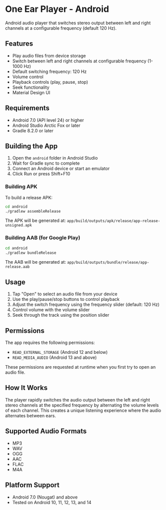 # One Ear Player - Android

Android audio player that switches stereo output between left and right channels at a configurable frequency (default 120 Hz).

## Features

- Play audio files from device storage
- Switch between left and right channels at configurable frequency (1-1000 Hz)
- Default switching frequency: 120 Hz
- Volume control
- Playback controls (play, pause, stop)
- Seek functionality
- Material Design UI

## Requirements

- Android 7.0 (API level 24) or higher
- Android Studio Arctic Fox or later
- Gradle 8.2.0 or later

## Building the App

1. Open the `android` folder in Android Studio
2. Wait for Gradle sync to complete
3. Connect an Android device or start an emulator
4. Click Run or press Shift+F10

### Building APK

To build a release APK:

```bash
cd android
./gradlew assembleRelease
```

The APK will be generated at: `app/build/outputs/apk/release/app-release-unsigned.apk`

### Building AAB (for Google Play)

```bash
cd android
./gradlew bundleRelease
```

The AAB will be generated at: `app/build/outputs/bundle/release/app-release.aab`

## Usage

1. Tap "Open" to select an audio file from your device
2. Use the play/pause/stop buttons to control playback
3. Adjust the switch frequency using the frequency slider (default: 120 Hz)
4. Control volume with the volume slider
5. Seek through the track using the position slider

## Permissions

The app requires the following permissions:
- `READ_EXTERNAL_STORAGE` (Android 12 and below)
- `READ_MEDIA_AUDIO` (Android 13 and above)

These permissions are requested at runtime when you first try to open an audio file.

## How It Works

The player rapidly switches the audio output between the left and right stereo channels at the specified frequency by alternating the volume levels of each channel. This creates a unique listening experience where the audio alternates between ears.

## Supported Audio Formats

- MP3
- WAV
- OGG
- AAC
- FLAC
- M4A

## Platform Support

- Android 7.0 (Nougat) and above
- Tested on Android 10, 11, 12, 13, and 14
